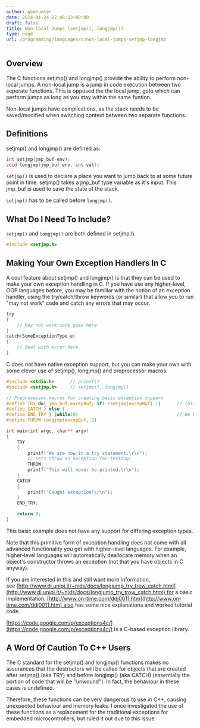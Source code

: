 ```yaml
---
author: gbmhunter
date: 2014-01-24 22:46:13+00:00
draft: false
title: Non-local Jumps (setjmp(), longjmp())
type: page
url: /programming/languages/c/non-local-jumps-setjmp-longjmp
---
```


## Overview

The C functions setjmp() and longjmp() provide the ability to perform non-local jumps. A non-local jump is a jump in code execution between two seperate functions. This is opposed the the local jump, goto which can perform jumps as long as you stay within the same funtion.

Non-local jumps have complications, as the stack needs to be saved/modified when switching context between two separate functions.

## Definitions

setjmp() and longjmp() are defined as:

```c
int setjmp(jmp_buf env);
void longjmp(jmp_buf env, int val);
```    

`setjmp()` is used to declare a place you want to jump back to at some future point in time. setjmp() takes a jmp_buf type variable as it's input. This jmp_buf is used to save the state of the stack.

`setjmp()` has to be called before `longjmp()`.

## What Do I Need To Include?

`setjmp()` and `longjmp()` are both defined in setjmp.h.

```c    
#include <setjmp.h>
```    

## Making Your Own Exception Handlers In C

A cool feature about setjmp() and longjmp() is that they can be used to make your own exception handling in C. If you have use any higher-level, OOP languages before, you may be familiar with the notion of an exception handler, using the try/catch/throw keywords (or similar) that allow you to run "may not work" code and catch any errors that may occur.

```c    
try
{
    // May not work code goes here
}
catch(SomeExceptionType e)
{
    // Deal with error here
}
```    

C does not have native exception support, but you can make your own with some clever use of setjmp(), longjmp() and preprocessor macros.

```c    
#include <stdio.h>		// printf()
#include <setjmp.h>		// setjmp(), longjmp()

// Preprocessor macros for creating basic exception support
#define TRY do{ jmp_buf excepBuf; if( !setjmp(excepBuf) ){		// This part creates the varable excepBuf, used for storing stack state
#define CATCH } else {
#define END_TRY } }while(0)										// We have to have a macro of ending the try loop 
#define THROW longjmp(excepBuf, 1)

int main(int argc, char** argv)
{
    TRY
    {
        printf("We are now in a try statement.\r\n");
        // Lets throw an exception for testing!
        THROW;
        printf("This will never be printed.\r\n");
    }
    CATCH
    {
        printf("Caught exception!\r\n");
    }
    END_TRY;

    return 0;
}
```

This basic example does not have any support for differing exception types.

Note that this primitive form of exception handling does not come with all advanced functionality you get with higher-level languages. For example, higher-level languages will automatically deallocate memory when an object's constructor throws an exception (not that you have objects in C anyway).

If you are interested in this and still want more information, see [http://www.di.unipi.it/~nids/docs/longjump_try_trow_catch.html](http://www.di.unipi.it/~nids/docs/longjump_try_trow_catch.html) for a basic implementation. [http://www.on-time.com/ddj0011.htm](http://www.on-time.com/ddj0011.htm) also has some nice explanations and worked tutorial code.

[https://code.google.com/p/exceptions4c/](https://code.google.com/p/exceptions4c/) is a C-based exception library.

## A Word Of Caution To C++ Users

The C standard for the setjmp() and longjmp() functions makes no assurances that the destructors will be called for objects that are created after setjmp() (aka TRY) and before longjmp() (aka CATCH) (essentially the portion of code that will be "unwound"). In fact, the behaviour in these cases is undefined. 

Therefore, these functions can be very dangerous to use in C++, causing unexpected behaviour and memory leaks. I once investigated the use of these functions as a replacement for the traditional exceptions for embedded microcontrollers, but ruled it out due to this issue.
